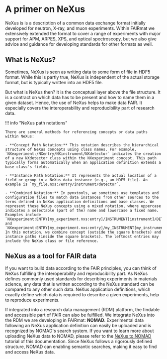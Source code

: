 # A primer on NeXus

NeXus is is a description of a common data exchange format initially developed for neutron, X-ray, and muon experiments. Within FAIRmat we extensively extended the format to cover a range of experiments with major support for APM, ARPES, XPS, and optical spectroscopy, but we also give advice and guidance for developing standards for other formats as well.

## What is NeXus?

Sometimes, NeXus is seen as writing data to some form of file in HDF5 format.
While this is partly true, NeXus is independent of the actual storage format, but is typically written into an HDF5 file.

But what is NeXus then? It is the conceptual layer above the file structure.
It is a contract on which data has to be present and how to name them in a given dataset.
Hence, the use of NeXus helps to make data FAIR.
It especially covers the interoperability and reproducibility part of research data.

!!! info "NeXus path notations"

    There are several methods for referencing concepts or data paths within NeXus:

    - **Concept Path Notation:** This notation describes the hierarchical structure of NeXus concepts using class names. For example, `NXexperiment:/NXentry/NXinstrument/NXdetector` indicates the creation of a new NXdetector class within the NXexperiment concept. This path typically forms automatically when an application definition extends a base class's fields.

    - **Instance Path Notation:** It represents the actual location of a field or group in a NeXus data instance (e.g., an HDF5 file). An example is `my_file.nxs:/entry/instrument/detector`.

    - **Combined Notation:** In pynxtools, we sometimes use templates and configuration files to match data instances from other sources to the terms defined in NeXus application definitions and base classes. We represent these NeXus concepts using a mixed notation, where uppercase indicates a selectable (part of the) name and lowercase a fixed name. Examples include `NXexperiment:ENTRY[my_experiment.nxs:entry]/INSTRUMENT[instrument]/DETECTOR[detector]` and `NXexperiment:ENTRY[my_experiment.nxs:entry]/my_INSTRUMENT[my_instrument]/DETECTOR[detector]`. In this notation, we combine concept (outside the square brackets) and instance paths (inside the square brackets). The leftmost entries may include the NeXus class or file reference.


## NeXus as a tool for FAIR data

If you want to build data according to the FAIR principles, you can think of NeXus fulfilling the interoperability and reproducibility part. As NeXus defines commonly used standards for describing experiments in materials science, any data that is written according to the NeXus standard can be compared to any other such data. NeXus application definitions, which exactly define which data is required to describe a given experiments, help to reproduce experiments.

If integrated into a research data management (RDM) platform, the findable and accessible part of FAIR can also be fulfilled. We integrate NeXus into the RDM we are developing in FAIRmat: **NOMAD**. Experimental data following an NeXus application definition can easily be uploaded and is recognized by NOMAD's search system. If you want to learn more about uploading NeXus data to NOMAD, please refer to the [NeXus to NOMAD](../tutorial/nexus-to-nomad.md) tutorial of this documentation. Since NeXus follows a rigorously defined structure, NOMAD can enabling semantic searches, making it easy to find and access NeXus data.